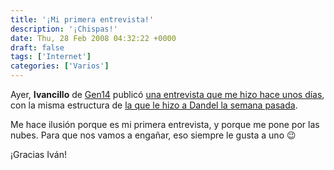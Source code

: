 ```yaml
---
title: '¡Mi primera entrevista!'
description: '¡Chispas!'
date: Thu, 28 Feb 2008 04:32:22 +0000
draft: false
tags: ['Internet']
categories: ['Varios']
---
```


Ayer, **Ivancillo** de [Gen14](http://gen14.wordpress.com/) publicó [una entrevista que me hizo hace unos días](https://gen14.wordpress.com/2008/02/27/barometro-de-bloggers-el-blog-de-manu/), con la misma estructura de [la que le hizo a Dandel la semana pasada](http://gen14.wordpress.com/2008/02/20/barometro-de-bloggers-dandel/).

Me hace ilusión porque es mi primera entrevista, y porque me pone por las nubes. Para que nos vamos a engañar, eso siempre le gusta a uno :wink:

¡Gracias Iván!